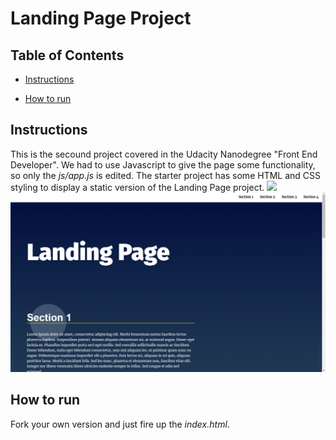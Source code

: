 # Landing Page Project

## Table of Contents

* [Instructions](#instructions)

* [How to run](#howtorun)

## Instructions
This is the secound project covered in the Udacity Nanodegree "Front End Developer".
We had to use Javascript to give the page some functionality, so only the *js/app.js* is edited.
The starter project has some HTML and CSS styling to display a static version of the Landing Page project.
<image src="/readme.PNG" />
![alt text](/readme.png "Logo Title Text 1")


## How to run
Fork your own version and just fire up the *index.html*.




